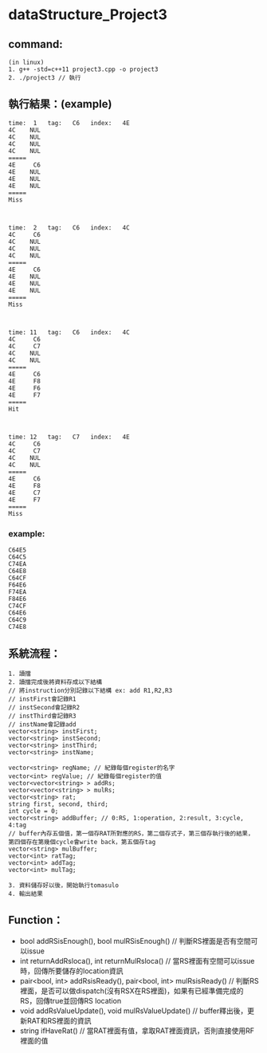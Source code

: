 # dataStructure_Project3
## command:
	(in linux)
	1. g++ -std=c++11 project3.cpp -o project3
	2. ./project3 // 執行

## 執行結果：(example)
	time:  1   tag:   C6   index:   4E
	4C    NUL
	4C    NUL
	4C    NUL
	4C    NUL
	=====
	4E     C6
	4E    NUL
	4E    NUL
	4E    NUL
	=====
	Miss



	time:  2   tag:   C6   index:   4C
	4C     C6
	4C    NUL
	4C    NUL
	4C    NUL
	=====
	4E     C6
	4E    NUL
	4E    NUL
	4E    NUL
	=====
	Miss



	time: 11   tag:   C6   index:   4C
	4C     C6
	4C     C7
	4C    NUL
	4C    NUL
	=====
	4E     C6
	4E     F8
	4E     F6
	4E     F7
	=====
	Hit



	time: 12   tag:   C7   index:   4E
	4C     C6
	4C     C7
	4C    NUL
	4C    NUL
	=====
	4E     C6
	4E     F8
	4E     C7
	4E     F7
	=====
	Miss
	
### example:
	C64E5
	C64C5
	C74EA
	C64E8
	C64CF
	F64E6
	F74EA
	F84E6
	C74CF
	C64E6
	C64C9
	C74E8

## 系統流程：
	1. 讀擋
	2. 讀擋完成後將資料存成以下結構
	// 將instruction分別記錄以下結構 ex: add R1,R2,R3
	// instFirst會記錄R1
	// instSecond會記錄R2
	// instThird會記錄R3
	// instName會記錄add
	vector<string> instFirst;
	vector<string> instSecond;
	vector<string> instThird;
	vector<string> instName;
	
	vector<string> regName; // 紀錄每個register的名字
	vector<int> regValue; // 紀錄每個register的值
	vector<vector<string> > addRs;
	vector<vector<string> > mulRs;
	vector<string> rat;
	string first, second, third;
	int cycle = 0;
	vector<string> addBuffer; // 0:RS, 1:operation, 2:result, 3:cycle, 4:tag
	// buffer內存五個值，第一個存RAT所對應的RS，第二個存式子，第三個存執行後的結果，第四個存在第幾個cycle會write back，第五個存tag
	vector<string> mulBuffer;
	vector<int> ratTag;
	vector<int> addTag;
	vector<int> mulTag;
	
	3. 資料儲存好以後，開始執行tomasulo
	4. 輸出結果

## Function：

* bool addRSisEnough(), bool mulRSisEnough() // 判斷RS裡面是否有空間可以issue
* int returnAddRsloca(), int returnMulRsloca() // 當RS裡面有空間可以issue時，回傳所要儲存的location資訊
* pair<bool, int> addRsisReady(), pair<bool, int> mulRsisReady() // 判斷RS裡面，是否可以做dispatch(沒有RSX在RS裡面)，如果有已經準備完成的RS，回傳true並回傳RS location
* void addRsValueUpdate(), void mulRsValueUpdate() // buffer釋出後，更新RAT和RS裡面的資訊
* string ifHaveRat() // 當RAT裡面有值，拿取RAT裡面資訊，否則直接使用RF裡面的值
